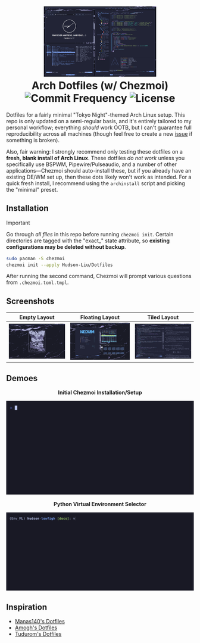 <h1 align="center">
  <img src="https://github.com/Hudson-Liu/Dotfiles/blob/main/docs/Main-Showcase.png" width="60%">
  <br>
  Arch Dotfiles (w/ Chezmoi)
  <br>
  <img src="https://img.shields.io/github/commit-activity/y/Hudson-Liu/Dotfiles?style=for-the-badge&labelColor=%23222436&color=%235771AA" alt="Commit Frequency">
  <img src="https://img.shields.io/github/license/Hudson-Liu/Dotfiles?style=for-the-badge&labelColor=%23222436&color=%235771AA" alt="License">
</h1>

Dotfiles for a fairly minimal "Tokyo Night"-themed Arch Linux setup. This repo is only updated on a semi-regular basis, and it's entirely tailored to my personal workflow; everything _should_ work OOTB, but I can't guarantee full reproducibility across all machines (though feel free to create a new [issue](https://github.com/Hudson-Liu/Dotfiles/issues) if something is broken).

Also, fair warning: I strongly recommend only testing these dotfiles on a **fresh, blank install of Arch Linux**. These dotfiles _do not work_ unless you specifically use BSPWM, Pipewire/Pulseaudio, and a number of other applications—Chezmoi should auto-install these, but if you already have an existing DE/WM set up, then these dots likely won't work as intended. For a quick fresh install, I recommend using the `archinstall` script and picking the "minimal" preset.

## Installation
> [!IMPORTANT]
> Go through _all files_ in this repo before running `chezmoi init`. Certain directories are tagged with the "exact_" state attribute, so **existing configurations may be deleted without backup**.

```bash
sudo pacman -S chezmoi
chezmoi init --apply Hudson-Liu/Dotfiles
```

After running the second command, Chezmoi will prompt various questions from `.chezmoi.toml.tmpl`.
## Screenshots

| Empty Layout | Floating Layout | Tiled Layout |
|--------------|-----------------|--------------|
| ![Empty](./docs/Empty-Layout.png) | ![Floating](./docs/Floating-Layout.png) | ![Tiled](./docs/Tiling-Layout.png) |

## Demoes
<div align="center">
  <p><b>Initial Chezmoi Installation/Setup</b></p>
  <img src="https://github.com/Hudson-Liu/Dotfiles/blob/main/docs/Chezmoi-Demo.gif" alt="initial chezmoi installation setup">
</div>

<div align="center">
  <p><b>Python Virtual Environment Selector</b></p>
  <img src="https://github.com/Hudson-Liu/Dotfiles/blob/main/docs/Venv-Selector-Demo.gif" alt="selecting a virtual environment">
</div>

## Inspiration
- [Manas140's Dotfiles](https://github.com/Manas140/dotfiles)
- [Amogh's Dotfiles](https://github.com/amogh-w/dotfiles)
- [Tudurom's Dotfiles](https://github.com/tudurom/dotfiles)
